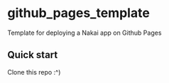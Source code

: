 # github_pages_template

Template for deploying a Nakai app on Github Pages

## Quick start

Clone this repo :^)
